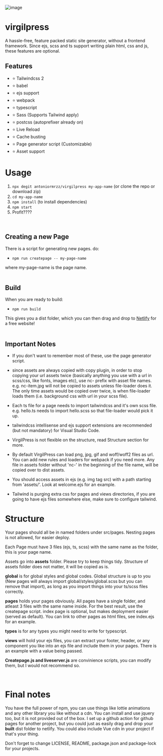 ![image](https://user-images.githubusercontent.com/45634189/107097038-1d4f2b00-681d-11eb-9e87-ea5ce52b63dc.png)
# virgilpress
A hassle-free, feature packed static site generator, without a frontend framework. Since ejs, scss and ts support writing plain html, css and js, these features are optional.

## Features
- ⭐ Tailwindcss 2
- ⭐ babel
- ⭐ ejs support
- ⭐ webpack
- ⭐ typescript
- ⭐ Sass (Supports Tailwind apply)
- ⭐ postcss (autoprefixer already on)
- ⭐ Live Reload
- ⭐ Cache busting
- ⭐ Page generator script (Customizable)
- ⭐ Asset support

# Usage
1. `npx degit antoniormrzz/virgilpress my-app-name` (or clone the repo or download zip)
2. `cd my-app-name`
2. `npm install` (to install dependencies)
3. `npm start`
4. Profit????    
<br/>

## Creating a new Page
There is a script for generating new pages. do:   
- `npm run createpage -- my-page-name`

where my-page-name is the page name.  
<br/>
## Build
When you are ready to build:   
- `npm run build`

This gives you a dist folder, which you can then drag and drop to [Netlify](https://www.netlify.com/) for a free website!  
<br/>

## Important Notes
- If you don't want to remember most of these, use the page generator script.

- since assets are always copied with copy plugin, in order to stop copying your url assets twice (basically anything you use with a url in scss/css, like fonts, images etc), use nc- prefix with asset file names. e.g. nc-item.jpg will not be copied to assets unless file-loader does it. The only time assets would be copied over twice, is when file-loader loads them (i.e. background css with url in your scss file).

- Each ts file for a page needs to import tailwindcss and it's own scss file. e.g. hello.ts needs to import hello.scss so that file-loader would pick it up.

- tailwindcss intellisense and ejs support extensions are recommended (but not mandatory) for Visual Studio Code. 

- VirgilPress is not flexible on the structure, read Structure section for more.

- By default VirgilPress can load png, jpg, gif and woff/woff2 files as url. You can add new rules and loaders for webpack if you need more. Any file in assets folder without 'nc-' in the beginning of the file name, will be copied over to dist assets.

- You should access assets in ejs (e.g. img tag src) with a path starting from 'assets/'. Look at welcome.ejs for an example.

- Tailwind is purging extra css for pages and views directories, if you are going to have ejs files somewhere else, make sure to configure tailwind.


# Structure

Your pages should all be in named folders under src/pages. Nesting pages is not allowed, for easier deploy. 

Each Page must have 3 files (ejs, ts, scss) with the same name as the folder, this is your page name. 

Assets go into **assets** folder. Please try to keep things tidy. Structure of assets folder does not matter, it will be copied as is.

**global** is for global styles and global codes. Global structure is up to you (New pages will always import global/styles/global.scss but you can remove that import), as long as you import things into your ts/scss files correctly.

**pages** holds your pages obviously. All pages have a single folder, and atleast 3 files with the same name inside. For the best result, use the createpage script. index page is optional, but makes deployment easier (served as default). You can link to other pages as html files, see index.ejs for an example.

**types** is for any types you might need to write for typescript.

**views** will hold your ejs files, you can extract your footer, header, or any component you like into an ejs file and include them in your pages. There is an example with a value being passed.

**Createpage.js and liveserver.js** are convinience scripts, you can modify them, but I would not recommend so.
       
<br/>


# Final notes
You have the full power of npm, you can use things like lottie animations and any other library you like without a cdn. You can install and use jquery too, but it is not provided out of the box.
I set up a github action for github pages for another project, but you could just as easily drag and drop your **built** dist folder to netlify. 
You could also include Vue cdn in your project if that's your thing.

Don't forget to change LICENSE, README, package.json and package-lock for your projects.

